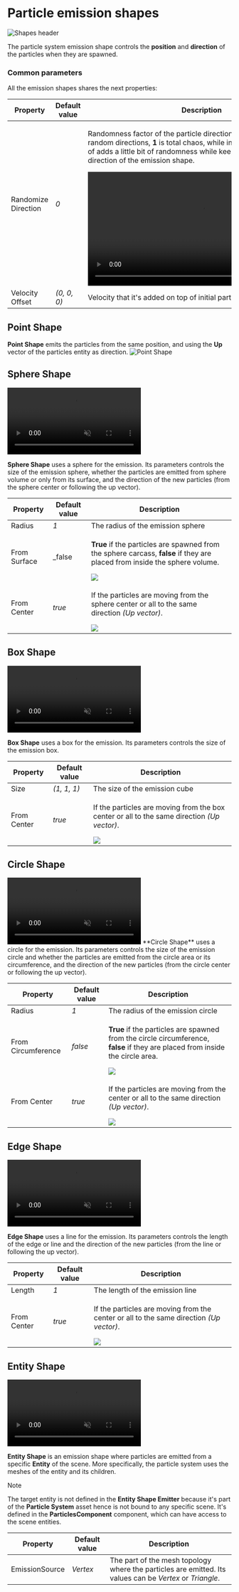 # Particle emission shapes

![Shapes header](images/shapes_header.png)

The particle system emission shape controls the **position** and **direction** of the particles when they are spawned. 

### Common parameters
All the emission shapes shares the next properties:

| Property | Default value | Description |
|----------|--------------|-------------|
| Randomize Direction | _0_ | <div><p>Randomness factor of the particle direction. A value of  **0** mean no random directions, **1** is total chaos, while intermediate values sort of adds a little bit of randomness while keeping the overall particle direction of the emission shape.</p> </div><video autoplay loop muted width="512" height="auto"><source src="images/randomize.mp4" type="video/mp4"></video></div>|
| Velocity Offset | _(0, 0, 0)_ | Velocity that it's added on top of initial particle velocity. |

## Point Shape

**Point Shape** emits the particles from the same position, and using the **Up** vector of the particles entity as direction.
![Point Shape](images/point_shape.png)

## Sphere Shape

<video autoplay loop muted width="auto" height="auto">
    <source src="images/sphere.mp4" type="video/mp4">
</video>

**Sphere Shape** uses a sphere for the emission. Its parameters controls the size of the emission sphere, whether the particles are emitted from sphere volume  or only from its surface, and the direction of the new particles (from the sphere center or following the up vector).

| Property | Default value | Description |
|----------| --------------|-------------|
| Radius | _1_| The radius of the emission sphere  |
| From Surface | _false | <dic><p>**True** if the particles are spawned from the sphere carcass, **false** if they are placed from inside the sphere volume. </p><img src="images/from_surface_sphere.png"/></div>|
| From Center | _true_ | <div><p>If the particles are moving from the sphere center or all to the same direction _(Up vector)_. </p><img src="images/from_center_sphere.png"/></div>|

## Box Shape

<video autoplay loop muted width="auto" height="auto">
    <source src="images/box_shape.mp4" type="video/mp4">
</video>

**Box Shape** uses a box for the emission. Its parameters controls the size of the emission box.

| Property | Default value | Description |
|----------| --------------|-------------|
| Size | _(1, 1, 1)_| The size of the emission cube |
| From Center | _true_ | <div><p>If the particles are moving from the box center or all to the same direction _(Up vector)_.</p><img src="images/from_center_box.png"/></div>|

## Circle Shape

<video autoplay loop muted width="auto" height="auto">
    <source src="images/circle.mp4" type="video/mp4">
</video>
**Circle Shape** uses a circle for the emission. Its parameters controls the size of the emission circle and whether the particles are emitted from the circle area or its circumference, and the direction of the new particles (from the circle center or following the up vector).

| Property | Default value | Description |
|----------| --------------|-------------|
| Radius | _1_| The radius of the emission circle  |
| From Circumference | _false_ | <div><p>**True** if the particles are spawned from the circle circumference, **false** if they are placed from inside the circle area.</p><img src="images/from_circumference.png"></img></div> |
| From Center | _true_ | <div><p>If the particles are moving from the center or all to the same direction _(Up vector)_.</p><img src="images/from_center.png"></img></div> |

## Edge Shape

<video autoplay loop muted width="auto" height="auto">
    <source src="images/edge_shape.mp4" type="video/mp4">
</video>

**Edge Shape** uses a line for the emission. Its parameters controls the length of the edge or line and the direction of the new particles (from the line or following the up vector).

| Property | Default value | Description |
|----------| --------------|-------------|
| Length | _1_| The length of the emission line  |
| From Center | _true_ | <div><p>If the particles are moving from the center or all to the same direction _(Up vector)_.</p><img src="images/from_center_edge.png"/></div>

## Entity Shape

<video autoplay loop muted width="auto" height="auto">
    <source src="images/entity_shape.mp4" type="video/mp4">
</video>

**Entity Shape** is an emission shape where particles are emitted from a specific **Entity** of the scene. More specifically, the particle system uses the meshes of the entity and its children.

> [!Note]
> The target entity is not defined in the **Entity Shape Emitter** because it's part of the **Particle System** asset hence is not bound to any specific scene. It's defined in the **ParticlesComponent** component, which can have access to the scene entities.

| Property | Default value | Description |
|----------| --------------|-------------|
| EmissionSource | _Vertex_| The part of the mesh topology where the particles are emitted. Its values can be _Vertex_ or _Triangle_.  |